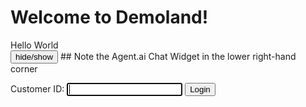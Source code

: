 # Welcome to Demoland!

<div id='content'>Hello World</div>
<input type='button' id='hideshow' value='hide/show'>
## Note the Agent.ai Chat Widget in the lower right-hand corner
<!-- agent.ai chat widget begin -->
   <script id="user-care-script" type="text/javascript" src="https://webclient.agent.ai/js/agentai.js">
   </script>
   
Customer ID: <input type='text' name='cid' id='cid' autofocus>
<button onclick="myFunction()">Login</button>

<script>
function myFunction() {
    var x = document.getElementById('cid').value;
    AgentAI.initialize({
           'app_id': 'udvlVlwJLtdfGpuFvelhqw',
           'api_key': 'AHTN65UUJVE4Q0002UPWNPOZ262FC3DAWLS2KJH3XE',
           'allow_location': true,
           'api_domain': 'agent-demo01.agent.ai',
           'customer_id': x
    });
}
</script>
<!-- agent.ai chat widget end -->
